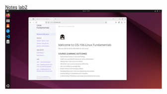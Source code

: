 [Notes](https://github.com/IzaiahG823/cis106/tree/main/notes)
[lab2](https://github.com/IzaiahG823/cis106/tree/main/labs/lab2)
![ubuntu-desktop](ubuntu-desktop.png)